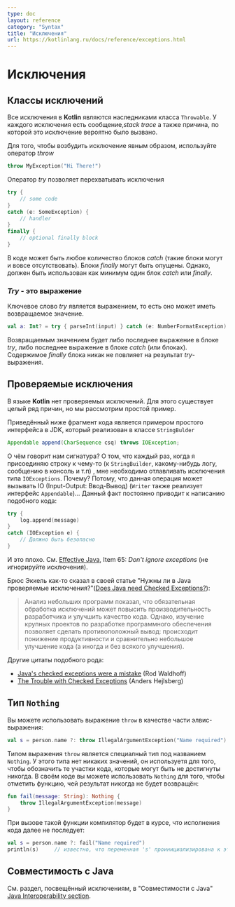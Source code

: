 ```yaml
---
type: doc
layout: reference
category: "Syntax"
title: "Исключения"
url: https://kotlinlang.ru/docs/reference/exceptions.html
---
```


<!-- # Exceptions -->
# Исключения

<!-- ## Exception Classes -->
## Классы исключений

<!-- All exception classes in Kotlin are descendants of the class `Throwable`. -->
<!-- Every exception has a message, stack trace and an optional cause. -->

Все исключения в <b>Kotlin</b> являются наследниками класса `Throwable`.
У каждого исключения есть сообщение,_stack trace_ а также причина, по которой
это исключение вероятно было вызвано.

<!-- To throw an exception object, use the *throw*{: .keyword }-expression -->

Для того, чтобы возбудить исключение явным образом, используйте оператор *throw*

``` kotlin
throw MyException("Hi There!")
```

<!-- To catch an exception, use the *try*{: .keyword }-expression -->

Оператор *try* позволяет перехватывать исключения

``` kotlin
try {
    // some code
}
catch (e: SomeException) {
    // handler
}
finally {
    // optional finally block
}
```

<!-- There may be zero or more *catch*{: .keyword } blocks. *finally*{: .keyword } blocks may be omitted. -->
<!-- However at least one *catch*{: .keyword } or *finally*{: .keyword } block should be present. -->

В коде может быть любое количество блоков *catch* (такие блоки могут и вовсе отсутствовать). Блоки *finally*
могут быть опущены. Однако, должен быть использован как минимум один блок *catch* или *finally*.

<!-- ### Try is an expression -->

### _Try_ - это выражение

<!-- *try*{: .keyword } is an expression, i.e. it may have a return value. -->

Ключевое слово *try* является выражением, то есть оно может иметь возвращаемое значение.

``` kotlin
val a: Int? = try { parseInt(input) } catch (e: NumberFormatException) { null }
```

<!-- The returned value of a *try*{: .keyword }-expression is either the last expression in the *try*{: .keyword } block or the -->
<!-- last expression in the *catch*{: .keyword } block (or blocks). -->
<!-- Contents of the *finally*{: .keyword } block do not affect the result of the expression. -->

Возвращаемым значением будет либо последнее выражение в блоке *try*, либо последнее выражение
 в блоке *catch* (или блоках). Содержимое *finally* блока никак не повлияет на результат *try*-выражения.

<!-- ## Checked Exceptions -->

## Проверяемые исключения

<!-- Kotlin does not have checked exceptions. There are many reasons for this, but we will provide a simple example. -->

В языке <b>Kotlin</b> нет проверяемых исключений. Для этого существует целый ряд причин, но мы рассмотрим простой пример.

<!-- The following is an example interface of the JDK implemented by `StringBuilder` class -->

Приведённый ниже фрагмент кода является примером простого интерфейса в JDK, который реализован в классе `StringBulder`

``` java
Appendable append(CharSequence csq) throws IOException;
```

<!-- What does this signature say? It says that every time I append a string to something (a `StringBuilder`, some kind of a log, a console, etc.) -->
<!-- I have to catch those `IOExceptions`. Why? Because it might be performing IO (`Writer` also implements `Appendable`)... -->
<!-- So it results into this kind of code all over the place: -->

О чём говорит нам сигнатура? О том, что каждый раз, когда я присоединяю строку к чему-то (к `StringBuilder`, какому-нибудь логу, сообщению в консоль и т.п)
, мне необходимо отлавливать исключения типа `IOExceptions`. Почему? Потому, что данная операция может вызывать IO (Input-Output: Ввод-Вывод) (`Writer` также
реализует интерфейс `Appendable`)...
Данный факт постоянно приводит к написанию подобного кода:

``` kotlin
try {
    log.append(message)
}
catch (IOException e) {
    // Должно быть безопасно
}
```

<!-- And this is no good, see [Effective Java](http://www.oracle.com/technetwork/java/effectivejava-136174.html), Item 65: *Don't ignore exceptions*. -->

И это плохо. См. [Effective Java](http://www.oracle.com/technetwork/java/effectivejava-136174.html), Item 65: *Don't ignore exceptions* (не игнорируйте исключения).

<!-- Bruce Eckel says in [Does Java need Checked Exceptions?](http://www.mindview.net/Etc/Discussions/CheckedExceptions): -->

Брюс Эккель как-то сказал в своей статье "Нужны ли в Java проверяемые исключения?"([Does Java need Checked Exceptions?](http://www.mindview.net/Etc/Discussions/CheckedExceptions)):

<!-- > Examination of small programs leads to the conclusion that requiring exception specifications could both enhance developer productivity and enhance code quality, -->
 <!-- but experience with large software projects suggests a different result – decreased productivity and little or no increase in code quality. -->
 
>Анализ небольших программ показал, что обязательная обработка исключений может повысить производительность разработчика и улучшить качество кода.
Однако, изучение крупных проектов по разработке программного обеспечения позволяет сделать противоположный  вывод: происходит понижение продуктивности и сравнительно небольшое
улучшение кода (а иногда и без всякого улучшения).


<!-- Other citations of this sort: -->

Другие цитаты подобного рода:

* [Java's checked exceptions were a mistake](http://radio-weblogs.com/0122027/stories/2003/04/01/JavasCheckedExceptionsWereAMistake.html) (Rod Waldhoff)
* [The Trouble with Checked Exceptions](http://www.artima.com/intv/handcuffs.html) (Anders Hejlsberg)

<!-- ## The Nothing type -->

## Тип `Nothing`

<!-- `throw` is an expression in Kotlin, so you can use it, for example, as part of an Elvis expression: -->

Вы можете использовать выражение `throw`  в качестве части элвис-выражения:

``` kotlin
val s = person.name ?: throw IllegalArgumentException("Name required")
```

<!-- The type of the `throw` expression is the special type `Nothing`. -->
<!-- The type has no values and is used to mark code locations that can never be reached. -->
<!-- In your own code, you can use `Nothing` to mark a function that never returns: -->

Типом выражения `throw` является специалный тип под названием `Nothing`.
У этого типа нет никаких значений, он используетя для того, чтобы обозначить те участки кода, которые могут быть не достигнуты никогда.
В своём коде вы можете использовать `Nothing` для того, чтобы отметить функцию, чей результат никогда не будет возвращён:

``` kotlin
fun fail(message: String): Nothing {
    throw IllegalArgumentException(message)
}
```

<!-- When you call this function, the compiler will know that the execution doesn't continue beyond the call: -->

При вызове такой функции компилятор будет в курсе, что исполнения кода далее не последует:

``` kotlin
val s = person.name ?: fail("Name required")
println(s)     // известно, что переменная 's' проинициализирована к этому моменту
```

<!-- ## Java Interoperability -->

## Совместимость с <b>Java</b>

<!-- Please see the section on exceptions in the [Java Interoperability section](java-interop.html) for information about Java interoperability. -->

См. раздел, посвещённый исключениям, в "Совместимости с Java" [Java Interoperability section](java-interop.html).
